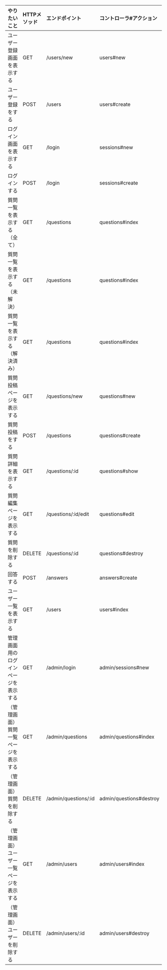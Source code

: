 | やりたいこと | HTTPメソッド | エンドポイント | コントローラ#アクション |
|:-----------|:-----------|:-------------|:--------------------|
| ユーザー登録画面を表示する | GET | /users/new | users#new |
| ユーザー登録をする | POST | /users | users#create |
| ログイン画面を表示する | GET | /login | sessions#new |
| ログインする | POST | /login | sessions#create |
| 質問一覧を表示する（全て） | GET | /questions | questions#index |
| 質問一覧を表示する（未解決） | GET | /questions | questions#index |
| 質問一覧を表示する（解決済み） | GET | /questions | questions#index |
| 質問投稿ページを表示する | GET | /questions/new | questions#new |
| 質問投稿をする | POST | /questions | questions#create |
| 質問詳細を表示する | GET | /questions/:id | questions#show |
| 質問編集ページを表示する | GET | /questions/:id/edit | questions#edit |
| 質問を削除する | DELETE | /questions/:id | questions#destroy |
| 回答する | POST | /answers | answers#create |
| ユーザー一覧を表示する | GET | /users | users#index |
| 管理画面用のログインページを表示する | GET | /admin/login | admin/sessions#new |
| （管理画面）質問一覧ページを表示する | GET | /admin/questions | admin/questions#index |
| （管理画面）質問を削除する | DELETE | /admin/questions/:id | admin/questions#destroy |
| （管理画面）ユーザー一覧ページを表示する | GET | /admin/users | admin/users#index |
| （管理画面）ユーザーを削除する | DELETE | /admin/users/:id | admin/users#destroy |
